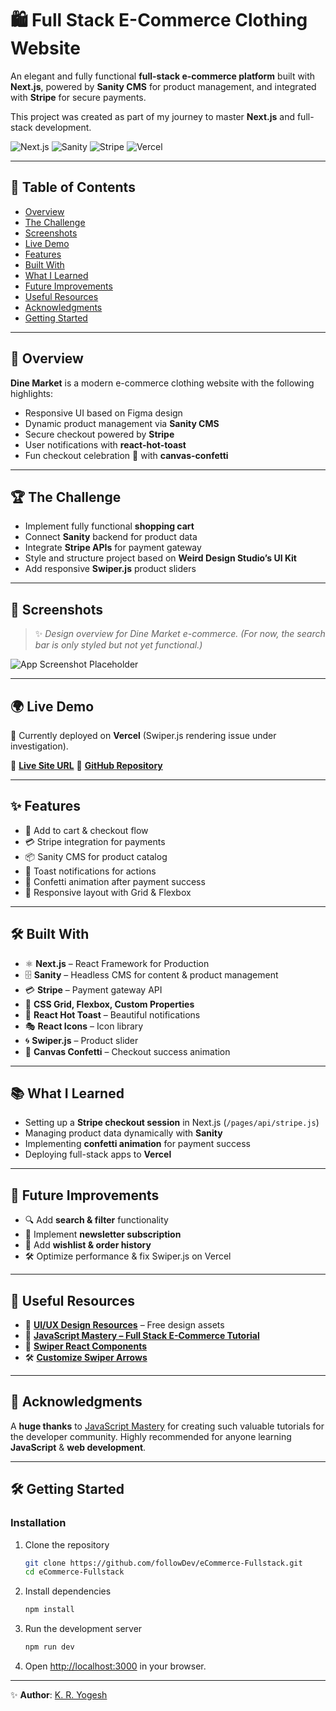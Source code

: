 # 🛍️ Full Stack E-Commerce Clothing Website

An elegant and fully functional **full-stack e-commerce platform** built with **Next.js**, powered by **Sanity CMS** for product management, and integrated with **Stripe** for secure payments.

This project was created as part of my journey to master **Next.js** and full-stack development.

![Next.js](https://img.shields.io/badge/Next.js-000000?logo=nextdotjs\&logoColor=white)
![Sanity](https://img.shields.io/badge/Sanity-EF534F?logo=sanity\&logoColor=white)
![Stripe](https://img.shields.io/badge/Stripe-626CD9?logo=stripe\&logoColor=white)
![Vercel](https://img.shields.io/badge/Deployed%20on-Vercel-000000?logo=vercel\&logoColor=white)

---

## 📑 Table of Contents

* [Overview](#-overview)
* [The Challenge](#-the-challenge)
* [Screenshots](#-screenshots)
* [Live Demo](#-live-demo)
* [Features](#-features)
* [Built With](#-built-with)
* [What I Learned](#-what-i-learned)
* [Future Improvements](#-future-improvements)
* [Useful Resources](#-useful-resources)
* [Acknowledgments](#-acknowledgments)
* [Getting Started](#-getting-started)

---

## 🔎 Overview

**Dine Market** is a modern e-commerce clothing website with the following highlights:

* Responsive UI based on Figma design
* Dynamic product management via **Sanity CMS**
* Secure checkout powered by **Stripe**
* User notifications with **react-hot-toast**
* Fun checkout celebration 🎉 with **canvas-confetti**

---

## 🏆 The Challenge

* Implement fully functional **shopping cart**
* Connect **Sanity** backend for product data
* Integrate **Stripe APIs** for payment gateway
* Style and structure project based on **Weird Design Studio’s UI Kit**
* Add responsive **Swiper.js** product sliders

---

## 📸 Screenshots

> ✨ *Design overview for Dine Market e-commerce.*
> *(For now, the search bar is only styled but not yet functional.)*

![App Screenshot Placeholder](./screenshot.png)

---

## 🌍 Live Demo

🚧 Currently deployed on **Vercel** (Swiper.js rendering issue under investigation).

🔗 **[Live Site URL](https://full-stack-e-commerce-web-application.onrender.com)**
🔗 **[GitHub Repository](https://github.com/2004Yogesh/Full-Stack-E-Commerce-Web-Application)**

---

## ✨ Features

* 🛒 Add to cart & checkout flow
* 💳 Stripe integration for payments
* 📦 Sanity CMS for product catalog
* 🔔 Toast notifications for actions
* 🎉 Confetti animation after payment success
* 📱 Responsive layout with Grid & Flexbox

---

## 🛠️ Built With

* ⚛️ **Next.js** – React Framework for Production
* 🗄️ **Sanity** – Headless CMS for content & product management
* 💳 **Stripe** – Payment gateway API
* 🎨 **CSS Grid, Flexbox, Custom Properties**
* 🔔 **React Hot Toast** – Beautiful notifications
* 🎭 **React Icons** – Icon library
* 🌀 **Swiper.js** – Product slider
* 🎉 **Canvas Confetti** – Checkout success animation

---

## 📚 What I Learned

* Setting up a **Stripe checkout session** in Next.js (`/pages/api/stripe.js`)
* Managing product data dynamically with **Sanity**
* Implementing **confetti animation** for payment success
* Deploying full-stack apps to **Vercel**

---

## 🚀 Future Improvements

* 🔍 Add **search & filter** functionality
* 📰 Implement **newsletter subscription**
* 💾 Add **wishlist & order history**
* 🛠️ Optimize performance & fix Swiper.js on Vercel

---

## 📖 Useful Resources

* 🎨 **[UI/UX Design Resources](https://uidesigndaily.com/)** – Free design assets
* 🎥 **[JavaScript Mastery – Full Stack E-Commerce Tutorial](https://www.youtube.com/c/JavaScriptMastery)**
* 📘 **[Swiper React Components](https://swiperjs.com/react)**
* 🛠️ **[Customize Swiper Arrows](https://swiperjs.com/demos)**

---

## 🙏 Acknowledgments

A **huge thanks** to [JavaScript Mastery](https://www.youtube.com/c/JavaScriptMastery) for creating such valuable tutorials for the developer community. Highly recommended for anyone learning **JavaScript** & **web development**.

---

## 🛠️ Getting Started

### Installation

1. Clone the repository

   ```bash
   git clone https://github.com/followDev/eCommerce-Fullstack.git
   cd eCommerce-Fullstack
   ```

2. Install dependencies

   ```bash
   npm install
   ```

3. Run the development server

   ```bash
   npm run dev
   ```

4. Open [http://localhost:3000](http://localhost:3000) in your browser.

---

✨ **Author**: [K. R. Yogesh](https://github.com/2004Yogesh)

